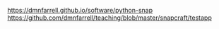https://dmnfarrell.github.io/software/python-snap
https://github.com/dmnfarrell/teaching/blob/master/snapcraft/testapp
